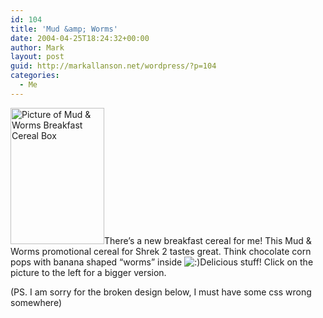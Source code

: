 ```yaml
---
id: 104
title: 'Mud &amp; Worms'
date: 2004-04-25T18:24:32+00:00
author: Mark
layout: post
guid: http://markallanson.net/wordpress/?p=104
categories:
  - Me
---
```

[<img src="http://www.markallanson.net/images/weblog/mudandwormssmall.jpg" width="150" height="218" alt="Picture of Mud & Worms Breakfast Cereal Box" border="0" />](http://www.markallanson.net/images/weblog/mudandwormslarge.jpg)There&#8217;s a new breakfast cereal for me! This Mud & Worms promotional cereal for Shrek 2 tastes great. Think chocolate corn pops with banana shaped &#8220;worms&#8221; inside    <img src='https://markallanson.net/blog/wp-includes/images/smilies/icon_smile.gif' alt=':)' class='wp-smiley' />Delicious stuff! Click on the picture to the left for a bigger version.

(PS. I am sorry for the broken design below, I must have some css wrong somewhere)
